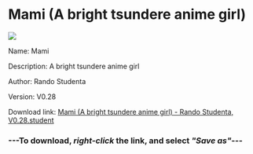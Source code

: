 # Mami (A bright tsundere anime girl)

<img src = "https://raw.githubusercontent.com/Arbiter1223/Koukou-Gurashi-Custom-Students/master/Students/Files/Mami%20(A%20bright%20tsundere%20anime%20girl).png">

Name: Mami

Description: A bright tsundere anime girl

Author: Rando Studenta

Version: V0.28

Download link: <a href="https://raw.githubusercontent.com/Arbiter1223/Koukou-Gurashi-Custom-Students/master/Students/Files/Mami%20(A%20bright%20tsundere%20anime%20girl)%20-%20Rando%20Studenta%2C%20V0.28.student">Mami (A bright tsundere anime girl) - Rando Studenta, V0.28.student</a>

### ---**To download, _right-click_ the link, and select _"Save as"_**---

